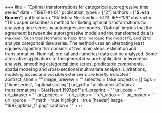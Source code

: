 +++
title = "Optimal transformations for categorical autoregressive time series"
date = "1997-01-01"
publication_types = ["2"]
authors = ["**S. van Buuren**"]
publication = "Statistica Neerlandica, 51(1), _90--106_"
abstract = "This paper describes a method for finding optimal transformations for analyzing time series by autoregressive models. `Optimal' implies that the agreement between the autoregressive model and the transformed data is maximal. Such transformations help 1) to increase the model fit, and 2) to analyze categorical time series. The method uses an alternating least squares algorithm that consists of two main steps: estimation and transformation. Nominal, ordinal and numerical data can be analyzed. Some alternative applications of the general idea are highlighted: intervention analysis, smoothing categorical time series, predictable components, spatial modeling and cross-sectional multivariate analysis. Limitations, modeling issues and possible extensions are briefly indicated."
abstract_short = ""
image_preview = ""
selected = false
projects = []
tags = ["time series", "optimal scaling"]
url_pdf = "publications/Optimal transformations - Stat Neerl 1997.pdf"
url_preprint = ""
url_code = ""
url_dataset = ""
url_project = ""
url_slides = ""
url_video = ""
url_poster = ""
url_source = ""
math = true
highlight = true
[header]
image = "1997_optimal_f1.png"
caption = ""
+++
